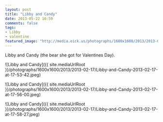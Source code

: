 ```yaml
---
layout: post
title: "Libby and Candy"
date: 2013-05-22 16:59
comments: false
tags: 
- Libby
- valentine
featured_image: "http://media.eick.us/photographs/1600x1600/2013/2013-02-17/Libby-and-Candy-2013-02-17-at-17-53-42.jpeg"
---
```

Libby and Candy (the bear she got for Valentines Day).

![Libby and Candy]({{ site.mediaUrlRoot }}/photographs/1600x1600/2013/2013-02-17/Libby-and-Candy-2013-02-17-at-17-53-42.jpeg)

![Libby and Candy]({{ site.mediaUrlRoot }}/photographs/1600x1600/2013/2013-02-17/Libby-and-Candy-2013-02-17-at-17-56-00.jpeg)

![Libby and Candy]({{ site.mediaUrlRoot }}/photographs/1600x1600/2013/2013-02-17/Libby-and-Candy-2013-02-17-at-17-58-27.jpeg)